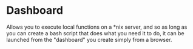 # Dashboard
Allows you to execute local functions on a *nix server, and so as long as you can create a bash script that does what you need it to do, it can be launched from the "dashboard" you create simply from a browser.
